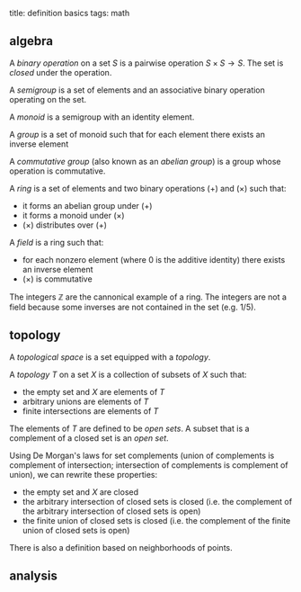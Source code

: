 title: definition basics
tags: math

## algebra

A _binary operation_ on a set $S$ is a pairwise operation $S \times S \rightarrow S$. The set is $closed$ under the operation.

A _semigroup_ is a set of elements and an associative binary operation operating on the set.

A _monoid_ is a semigroup with an identity element.

A _group_ is a set of monoid such that for each element there exists an inverse element

A _commutative group_ (also known as an _abelian group_) is a group whose operation is commutative.

A _ring_ is a set of elements and two binary operations $(+)$ and $(\times)$ such that:

- it forms an abelian group under $(+)$
- it forms a monoid under $(\times)$
- $(\times)$ distributes over $(+)$

A _field_ is a ring such that:

- for each nonzero element (where $0$ is the additive identity) there exists an inverse element
- $(\times)$ is commutative

The integers $\mathbb{Z}$ are the cannonical example of a ring. The integers are not a field because some inverses are not contained in the set (e.g. 1/5).

## topology

A _topological space_ is a set equipped with a _topology_.

A _topology_ $T$ on a set $X$ is a collection of subsets of $X$ such that:

- the empty set and $X$ are elements of $T$
- arbitrary unions are elements of $T$
- finite intersections are elements of $T$

The elements of $T$ are defined to be _open sets_. A subset that is a complement of a closed set is an _open set_.

Using De Morgan's laws for set complements (union of complements is complement of intersection; intersection of complements is complement of union), we can rewrite these properties:

- the empty set and $X$ are closed
- the arbitrary intersection of closed sets is closed (i.e. the complement of the arbitrary intersection of closed sets is open)
- the finite union of closed sets is closed (i.e. the complement of the finite union of closed sets is open)

There is also a definition based on neighborhoods of points.

## analysis
